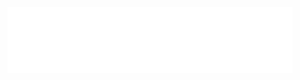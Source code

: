 <a href="https://ntplugins.bearblog.dev/" target="_blank" rel="noopener noreferrer"><img src="/metrics.plugin.rss.svg" /></a>

